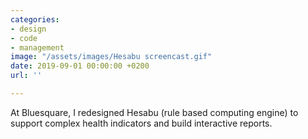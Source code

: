 ```yaml
---
categories:
- design
- code
- management
image: "/assets/images/Hesabu screencast.gif"
date: 2019-09-01 00:00:00 +0200
url: ''

---
```

At Bluesquare, I redesigned Hesabu (rule based computing engine) to support complex health indicators and build interactive reports.